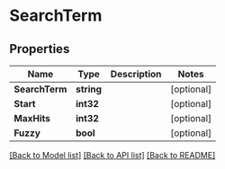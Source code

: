 # SearchTerm

## Properties

Name | Type | Description | Notes
------------ | ------------- | ------------- | -------------
**SearchTerm** | **string** |  | [optional] 
**Start** | **int32** |  | [optional] 
**MaxHits** | **int32** |  | [optional] 
**Fuzzy** | **bool** |  | [optional] 

[[Back to Model list]](../README.md#documentation-for-models) [[Back to API list]](../README.md#documentation-for-api-endpoints) [[Back to README]](../README.md)



